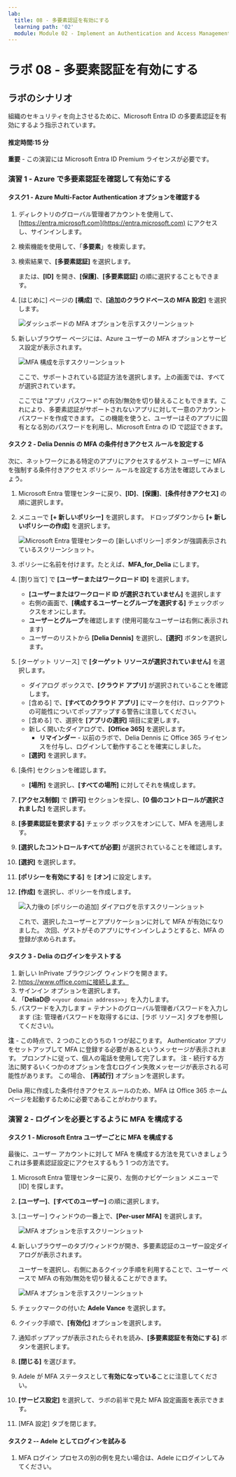 ```yaml
---
lab:
  title: 08 - 多要素認証を有効にする
  learning path: '02'
  module: Module 02 - Implement an Authentication and Access Management Solution
---
```


# ラボ 08 - 多要素認証を有効にする

## ラボのシナリオ

組織のセキュリティを向上させるために、Microsoft Entra ID の多要素認証を有効にするよう指示されています。

#### 推定時間:15 分

**重要** - この演習には Microsoft Entra ID Premium ライセンスが必要です。

### 演習 1 - Azure で多要素認証を確認して有効にする

#### タスク1 - Azure Multi-Factor Authentication オプションを確認する

1. ディレクトリのグローバル管理者アカウントを使用して、[https://entra.microsoft.com](https://entra.microsoft.com) にアクセスし、サインインします。

2. 検索機能を使用して、「**多要素**」を検索します。

3. 検索結果で、**[多要素認証]** を選択します。

    または、**[ID]** を開き、**[保護]**、**[多要素認証]** の順に選択することもできます。

4. [はじめに] ページの **[構成]** で、**[追加のクラウドベースの MFA 設定]** を選択します。

    ![ダッシュボードの MFA オプションを示すスクリーンショット](./media/lp2-mod1-set-additional-mfa-settings.png)

5. 新しいブラウザー ページには、Azure ユーザーの MFA オプションとサービス設定が表示されます。

    ![MFA 構成を示すスクリーンショット](./media/lp2-mod1-mfa-settings.png)

    ここで、サポートされている認証方法を選択します。上の画面では、すべてが選択されています。

    ここでは "アプリ パスワード" の有効/無効を切り替えることもできます。これにより、多要素認証がサポートされないアプリに対して一意のアカウント パスワードを作成できます。 この機能を使うと、ユーザーはそのアプリに固有となる別のパスワードを利用し、Microsoft Entra の ID で認証できます。

#### タスク 2 - Delia Dennis の MFA の条件付きアクセス ルールを設定する

次に、ネットワークにある特定のアプリにアクセスするゲスト ユーザーに MFA を強制する条件付きアクセス ポリシー ルールを設定する方法を確認してみましょう。

1. Microsoft Entra 管理センターに戻り、**[ID]**、**[保護]**、**[条件付きアクセス]** の順に選択します。

2. メニューで **[+ 新しいポリシー]** を選択します。 ドロップダウンから **[+ 新しいポリシーの作成]** を選択します。

    ![Microsoft Entra 管理センターの [新しいポリシー] ボタンが強調表示されているスクリーンショット。](./media/lp2-mod1-azure-ad-conditional-access-policy.png)

3. ポリシーに名前を付けます。たとえば、**MFA_for_Delia** にします。

4. [割り当て] で **[ユーザーまたはワークロード ID]** を選択します。

    - **[ユーザーまたはワークロード ID が選択されていません]** を選択します  
    - 右側の画面で、**[構成するユーザーとグループを選択する]** チェックボックスをオンにします。
    - **ユーザーとグループ**を確認します (使用可能なユーザーは右側に表示されます)
    - ユーザーのリストから **[Delia Dennis]** を選択し、**[選択]** ボタンを選択します。

5. [ターゲット リソース] で **[ターゲット リソースが選択されていません]** を選択します。

   - ダイアログ ボックスで、**[クラウド アプリ]** が選択されていることを確認します。
   - [含める] で、**[すべてのクラウド アプリ]** にマークを付け、ロックアウトの可能性についてポップアップする警告に注意してください。 
   - [含める] で、選択を **[アプリの選択]** 項目に変更します。
   - 新しく開いたダイアログで、**[Office 365]** を選択します。
      - **リマインダー** - 以前のラボで、Delia Dennis に Office 365 ライセンスを付与し、ログインして動作することを確実にしました。
   - **[選択]** を選択します。

6. [条件] セクションを確認します。

   - **[場所]** を選択し、**[すべての場所]** に対してそれを構成します。

7. **[アクセス制御]** で **[許可]** セクションを探し、**[0 個のコントロールが選択されました]** を選択します。

8. **[多要素認証を要求する]** チェック ボックスをオンにして、MFA を適用します。

9. **[選択したコントロールすべてが必要]** が選択されていることを確認します。

10. **[選択]** を選択します。

11. **[ポリシーを有効にする]** を **[オン]** に設定します。

12. **[作成]** を選択し、ポリシーを作成します。

    ![入力後の [ポリシーの追加] ダイアログを示すスクリーンショット](./media/lp2-mod1-conditional-access-new-policy-complete.png)

    これで、選択したユーザーとアプリケーションに対して MFA が有効になりました。 次回、ゲストがそのアプリにサインインしようとすると、MFA の登録が求められます。

#### タスク 3 - Delia のログインをテストする

1. 新しい InPrivate ブラウジング ウィンドウを開きます。
2. https://www.office.comに接続します。
3. サインイン オプションを選択します。
4. 「**DeliaD@** `<<your domain address>>`」を入力します。
5. パスワードを入力します = テナントのグローバル管理者パスワードを入力します (注: 管理者パスワードを取得するには、[ラボ リソース] タブを参照してください)。

**注** - この時点で、2 つのことのうちの 1 つが起こります。  Authenticator アプリをセットアップして MFA に登録する必要があるというメッセージが表示されます。  プロンプトに従って、個人の電話を使用して完了します。  注 - 続行する方法に関するいくつかのオプションを含むログイン失敗メッセージが表示される可能性があります。  この場合、 **[再試行]** オプションを選択します。

Delia 用に作成した条件付きアクセス ルールのため、MFA は Office 365 ホーム ページを起動するために必要であることがわかります。

### 演習 2 - ログインを必要とするように MFA を構成する

#### タスク 1 - Microsoft Entra ユーザーごとに MFA を構成する

最後に、ユーザー アカウントに対して MFA を構成する方法を見ていきましょう これは多要素認証設定にアクセスするもう 1 つの方法です。

1. Microsoft Entra 管理センターに戻り、左側のナビゲーション メニューで [ID] を探します。

2. **[ユーザー]**、**[すべてのユーザー]** の順に選択します。

3. [ユーザー] ウィンドウの一番上で、**[Per-user MFA]** を選択します。

   ![MFA オプションを示すスクリーンショット](./media/lp2-mod1-users-mfa.png)

4. 新しいブラウザーのタブ/ウィンドウが開き、多要素認証のユーザー設定ダイアログが表示されます。

   ユーザーを選択し、右側にあるクイック手順を利用することで、ユーザー ベースで MFA の有効/無効を切り替えることができます。

   ![MFA オプションを示すスクリーンショット](./media/lp2-mod1-mfa-service-settings-and-users.png)

5. チェックマークの付いた **Adele Vance** を選択します。
6. クイック手順で、**[有効化]** オプションを選択します。
7. 通知ポップアップが表示されたらそれを読み、**[多要素認証を有効にする]** ボタンを選択します。
8. **[閉じる]** を選びます。
9. Adele が MFA ステータスとして**有効になっている**ことに注意してください。
10. **[サービス設定]** を選択して、ラボの前半で見た MFA 設定画面を表示できます。
11. [MFA 設定] タブを閉じます。

#### タスク 2 -- Adele としてログインを試みる

1. MFA ログイン プロセスの別の例を見たい場合は、Adele にログインしてみてください。
